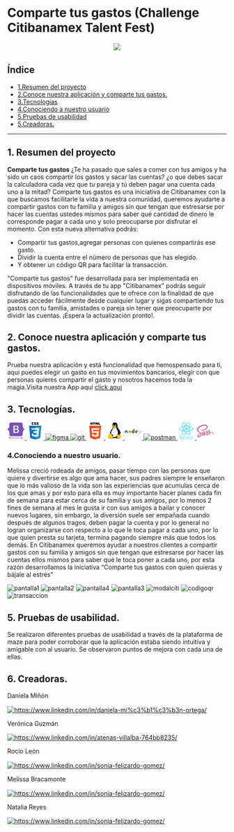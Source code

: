 # Comparte tus gastos (Challenge Citibanamex Talent Fest)
<p align="center"><img src="![LogoCitiCoders](https://user-images.githubusercontent.com/97549677/186738750-4105abc6-0f89-4953-9883-55dad944f142.png)"/> </p>

## Índice

* [1.Resumen del proyecto](#1-resumen-del-proyecto)
* [2.Conoce nuestra aplicación y comparte tus gastos.](#2-conoce-nuestra-aplicacion-y-comparte-tus-gastos)
* [3.Tecnologías](#3-tecnologías)
* [4.Conociendo a nuestro usuario ](#4-prototipos)
* [5.Pruebas de usabilidad ](#4-pruebas-de-usabilidad)
* [5.Creadoras.](5-creadoras)

***

## 1. Resumen del proyecto
**Comparte tus gastos** ¿Te ha pasado que sales a comer  con tus amigos y ha sido un caos compartir los gastos y sacar las cuentas? ¿o que debes sacar la calculadora cada vez que tu pareja y tú deben pagar una cuenta cada uno a la mitad? Comparte tus gastos es una iniciativa de Citibanamex con la que buscamos facilitarle la vida a nuestra comunidad, queremos ayudarte a compartir gastos con tu familia y amigos sin que tengan que estresarse por hacer las cuentas ustedes mismos para saber qué cantidad de dinero le corresponde pagar a cada uno y solo preocuparse por disfrutar el momento. Con esta nueva alternativa podrás: 
* Compartir tus gastos,agregar personas con quienes compartirás ese gasto.
* Dividir la cuenta entre el número de personas que has elegido. 
* Y obtener un código QR para facilitar la transacción.

 "Comparte tus gastos" fue desarrollada para ser implementada en dispositivos móviles. A través de tu app "Citibanamex" podrás seguir disfrutando de las funcionalidades que te ofrece  con la finalidad de que puedas acceder fácilmente desde cualquier lugar y sigas compartiendo tus gastos con tu familia, amistades o pareja sin tener que preocuparte por dividir las cuentas. ¡Espera la actualización pronto!. 





## 2. Conoce nuestra aplicación y comparte tus gastos.
 Prueba nuestra aplicación y está funcionalidad que hemospensado para ti, aqui puedes elegir un gasto en tus movimientos bancarios, elegir con que personas quieres compartir el gasto y nosotros hacemos toda la magia.Visita nuestra App aquí [click aqui ](https://citibanamex-app.vercel.app/)






## 3. Tecnologías.

<p align="left"> <a href="https://getbootstrap.com" target="_blank" rel="noreferrer"> <img src="https://raw.githubusercontent.com/devicons/devicon/master/icons/bootstrap/bootstrap-plain-wordmark.svg" alt="bootstrap" width="40" height="40"/> </a> <a href="https://www.w3schools.com/css/" target="_blank" rel="noreferrer"> <img src="https://raw.githubusercontent.com/devicons/devicon/master/icons/css3/css3-original-wordmark.svg" alt="css3" width="40" height="40"/> </a> <a href="https://www.figma.com/" target="_blank" rel="noreferrer"> <img src="https://www.vectorlogo.zone/logos/figma/figma-icon.svg" alt="figma" width="40" height="40"/> </a> <a href="https://git-scm.com/" target="_blank" rel="noreferrer"> <img src="https://www.vectorlogo.zone/logos/git-scm/git-scm-icon.svg" alt="git" width="40" height="40"/> </a> <a href="https://www.w3.org/html/" target="_blank" rel="noreferrer"> <img src="https://raw.githubusercontent.com/devicons/devicon/master/icons/html5/html5-original-wordmark.svg" alt="html5" width="40" height="40"/> </a> <a href="https://www.linux.org/" target="_blank" rel="noreferrer"> <img src="https://raw.githubusercontent.com/devicons/devicon/master/icons/linux/linux-original.svg" alt="linux" width="40" height="40"/> </a> <a href="https://nodejs.org" target="_blank" rel="noreferrer"> <img src="https://raw.githubusercontent.com/devicons/devicon/master/icons/nodejs/nodejs-original-wordmark.svg" alt="nodejs" width="40" height="40"/> </a> <a href="https://postman.com" target="_blank" rel="noreferrer"> <img src="https://www.vectorlogo.zone/logos/getpostman/getpostman-icon.svg" alt="postman" width="40" height="40"/> </a> <a href="https://reactjs.org/" target="_blank" rel="noreferrer"> <img src="https://raw.githubusercontent.com/devicons/devicon/master/icons/react/react-original-wordmark.svg" alt="react" width="40" height="40"/> </a> <a href="https://sass-lang.com" target="_blank" rel="noreferrer"> <img src="https://raw.githubusercontent.com/devicons/devicon/master/icons/sass/sass-original.svg" alt="sass" width="40" height="40"/> </a> </p>




### 4.Conociendo a nuestro usuario.
Melissa creció rodeada de amigos, pasar tiempo con las personas que quiere y divertirse es algo que ama hacer, sus padres siempre le enseñaron que lo más valioso de la vida son las experiencias que acumulas cerca de los que amas y por esto para ella es muy importante hacer planes cada fin de semana para estar cerca de su familia y sus amigos, por lo menos 2 fines de semana al mes le gusta ir con sus amigos a bailar y conocer nuevos lugares, sin embargo, la diversión suele ser empañada cuando después de algunos tragos, deben pagar la cuenta y por lo general no logran organizarse con respecto a lo que le toca pagar a cada uno, por lo que quien presta su tarjeta, termina pagando siempre más que todos los demás. 
En Citibanamex queremos ayudar a nuestros clientes a compartir gastos con su familia y amigos sin que tengan que estresarse por hacer las cuentas ellos mismos para saber qué le toca poner a cada uno, por esta razón desarrollamos la iniciativa “Comparte tus gastos con quien quieras y bájale al estrés” 


![pantalla1](https://user-images.githubusercontent.com/97549677/186747029-03e4559c-64d6-4a19-a827-250c83514b7c.png)
![pantalla2](https://user-images.githubusercontent.com/97549677/186747758-9c3791e0-8bf7-48ba-a4db-6ec03e0be7d3.png)
![pantalla4](https://user-images.githubusercontent.com/97549677/186747178-81efcb64-684a-4b0f-8416-c5ce07128b9c.png)
![pantalla3](https://user-images.githubusercontent.com/97549677/186747362-5d63363a-b618-4b2e-abad-35de13764adb.png)
![modalciti](https://user-images.githubusercontent.com/97549677/186747556-3a880879-5485-41ce-8def-af0f980b170a.png)
![codigoqr](https://user-images.githubusercontent.com/97549677/186750386-a1e4a6af-e054-4328-ba30-365cf6473373.png)
![transaccion](https://user-images.githubusercontent.com/97549677/186748372-0a21e737-251f-4863-b120-fb483853fdd8.png)




## 5. Pruebas de usabilidad.
Se realizaron diferentes pruebas de usabilidad a través de la plataforma de maze para poder corroborar que la aplicación estaba siendo intuitiva y amigable con al usuario.
Se observaron puntos de mejora con cada una de ellas.




 ## 6. Creadoras.
 
 Daniela Miñón
<p align="left">
<a href="https://www.linkedin.com/in/daniela-mi%C3%B1%C3%B3n-ortega/" target="blank"><img align="center" src="https://raw.githubusercontent.com/rahuldkjain/github-profile-readme-generator/master/src/images/icons/Social/linked-in-alt.svg" alt="https://www.linkedin.com/in/daniela-mi%c3%b1%c3%b3n-ortega/" height="30" width="40" /></a>
</p>

 Verónica Guzmán
<p align="left">
<a href="https://www.linkedin.com/in/veroguzrob/" target="blank"><img align="center" src="https://raw.githubusercontent.com/rahuldkjain/github-profile-readme-generator/master/src/images/icons/Social/linked-in-alt.svg" alt="https://www.linkedin.com/in/atenas-villalba-764bb8235/"  height="30" width="40" /></a>
</p>


Rocío León

<p align="left">
<a href="https://www.linkedin.com/in/rocioleon001/" target="blank"><img align="center" src="https://raw.githubusercontent.com/rahuldkjain/github-profile-readme-generator/master/src/images/icons/Social/linked-in-alt.svg" alt="https://www.linkedin.com/in/sonia-felizardo-gomez/" height="30" width="40" /></a>
</p>


Melissa Bracamonte

<p align="left">
<a href="https://www.linkedin.com/in/bracamontemelissa/" target="blank"><img align="center" src="https://raw.githubusercontent.com/rahuldkjain/github-profile-readme-generator/master/src/images/icons/Social/linked-in-alt.svg" alt="https://www.linkedin.com/in/sonia-felizardo-gomez/" height="30" width="40" /></a>
</p>


Natalia Reyes

<p align="left">
<a href="https://www.linkedin.com/in/natalia-reyes-altamirano/" target="blank"><img align="center" src="https://raw.githubusercontent.com/rahuldkjain/github-profile-readme-generator/master/src/images/icons/Social/linked-in-alt.svg" alt="https://www.linkedin.com/in/sonia-felizardo-gomez/" height="30" width="40" /></a>
</p>

